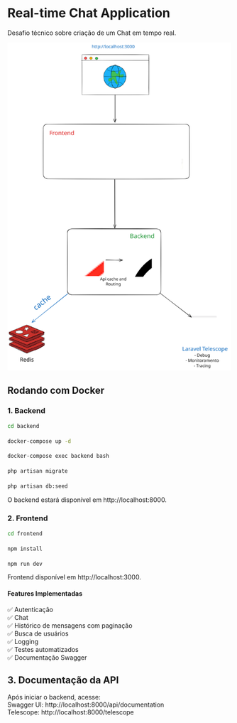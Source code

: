 # Real-time Chat Application

Desafio técnico sobre criação de um Chat em tempo real.

![Diagrama](application-diagram.svg)

## Rodando com Docker

### 1. Backend

```bash
cd backend

docker-compose up -d

docker-compose exec backend bash

php artisan migrate

php artisan db:seed
```

O backend estará disponível em http://localhost:8000.

### 2. Frontend
```bash
cd frontend

npm install

npm run dev
```

Frontend disponível em http://localhost:3000.

#### Features Implementadas
✅ Autenticação  
✅ Chat      
✅ Histórico de mensagens com paginação  
✅ Busca de usuários    
✅ Logging  
✅ Testes automatizados  
✅ Documentação Swagger  



## 3. Documentação da API
Após iniciar o backend, acesse:  
Swagger UI: http://localhost:8000/api/documentation  
Telescope: http://localhost:8000/telescope  
